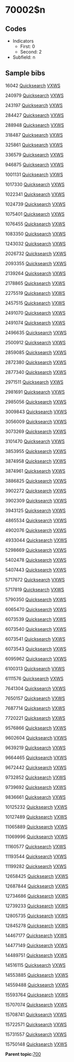 # 70002$n

## Codes

-   Indicators
    -   First: 0
    -   Second: 2
-   Subfield: n

## Sample bibs

16042 [Quicksearch](https://search.library.yale.edu/catalog/16042) [VXWS](http://prodorbis.library.yale.edu:7014/vxws/GetHoldingsService?bibId=16042)

240979 [Quicksearch](https://search.library.yale.edu/catalog/240979) [VXWS](http://prodorbis.library.yale.edu:7014/vxws/GetHoldingsService?bibId=240979)

243197 [Quicksearch](https://search.library.yale.edu/catalog/243197) [VXWS](http://prodorbis.library.yale.edu:7014/vxws/GetHoldingsService?bibId=243197)

284427 [Quicksearch](https://search.library.yale.edu/catalog/284427) [VXWS](http://prodorbis.library.yale.edu:7014/vxws/GetHoldingsService?bibId=284427)

288948 [Quicksearch](https://search.library.yale.edu/catalog/288948) [VXWS](http://prodorbis.library.yale.edu:7014/vxws/GetHoldingsService?bibId=288948)

318487 [Quicksearch](https://search.library.yale.edu/catalog/318487) [VXWS](http://prodorbis.library.yale.edu:7014/vxws/GetHoldingsService?bibId=318487)

325861 [Quicksearch](https://search.library.yale.edu/catalog/325861) [VXWS](http://prodorbis.library.yale.edu:7014/vxws/GetHoldingsService?bibId=325861)

336579 [Quicksearch](https://search.library.yale.edu/catalog/336579) [VXWS](http://prodorbis.library.yale.edu:7014/vxws/GetHoldingsService?bibId=336579)

946875 [Quicksearch](https://search.library.yale.edu/catalog/946875) [VXWS](http://prodorbis.library.yale.edu:7014/vxws/GetHoldingsService?bibId=946875)

1001131 [Quicksearch](https://search.library.yale.edu/catalog/1001131) [VXWS](http://prodorbis.library.yale.edu:7014/vxws/GetHoldingsService?bibId=1001131)

1017330 [Quicksearch](https://search.library.yale.edu/catalog/1017330) [VXWS](http://prodorbis.library.yale.edu:7014/vxws/GetHoldingsService?bibId=1017330)

1022341 [Quicksearch](https://search.library.yale.edu/catalog/1022341) [VXWS](http://prodorbis.library.yale.edu:7014/vxws/GetHoldingsService?bibId=1022341)

1024739 [Quicksearch](https://search.library.yale.edu/catalog/1024739) [VXWS](http://prodorbis.library.yale.edu:7014/vxws/GetHoldingsService?bibId=1024739)

1075401 [Quicksearch](https://search.library.yale.edu/catalog/1075401) [VXWS](http://prodorbis.library.yale.edu:7014/vxws/GetHoldingsService?bibId=1075401)

1076455 [Quicksearch](https://search.library.yale.edu/catalog/1076455) [VXWS](http://prodorbis.library.yale.edu:7014/vxws/GetHoldingsService?bibId=1076455)

1083350 [Quicksearch](https://search.library.yale.edu/catalog/1083350) [VXWS](http://prodorbis.library.yale.edu:7014/vxws/GetHoldingsService?bibId=1083350)

1243032 [Quicksearch](https://search.library.yale.edu/catalog/1243032) [VXWS](http://prodorbis.library.yale.edu:7014/vxws/GetHoldingsService?bibId=1243032)

2026732 [Quicksearch](https://search.library.yale.edu/catalog/2026732) [VXWS](http://prodorbis.library.yale.edu:7014/vxws/GetHoldingsService?bibId=2026732)

2093355 [Quicksearch](https://search.library.yale.edu/catalog/2093355) [VXWS](http://prodorbis.library.yale.edu:7014/vxws/GetHoldingsService?bibId=2093355)

2139264 [Quicksearch](https://search.library.yale.edu/catalog/2139264) [VXWS](http://prodorbis.library.yale.edu:7014/vxws/GetHoldingsService?bibId=2139264)

2178865 [Quicksearch](https://search.library.yale.edu/catalog/2178865) [VXWS](http://prodorbis.library.yale.edu:7014/vxws/GetHoldingsService?bibId=2178865)

2275519 [Quicksearch](https://search.library.yale.edu/catalog/2275519) [VXWS](http://prodorbis.library.yale.edu:7014/vxws/GetHoldingsService?bibId=2275519)

2457515 [Quicksearch](https://search.library.yale.edu/catalog/2457515) [VXWS](http://prodorbis.library.yale.edu:7014/vxws/GetHoldingsService?bibId=2457515)

2491070 [Quicksearch](https://search.library.yale.edu/catalog/2491070) [VXWS](http://prodorbis.library.yale.edu:7014/vxws/GetHoldingsService?bibId=2491070)

2491074 [Quicksearch](https://search.library.yale.edu/catalog/2491074) [VXWS](http://prodorbis.library.yale.edu:7014/vxws/GetHoldingsService?bibId=2491074)

2496635 [Quicksearch](https://search.library.yale.edu/catalog/2496635) [VXWS](http://prodorbis.library.yale.edu:7014/vxws/GetHoldingsService?bibId=2496635)

2500912 [Quicksearch](https://search.library.yale.edu/catalog/2500912) [VXWS](http://prodorbis.library.yale.edu:7014/vxws/GetHoldingsService?bibId=2500912)

2859085 [Quicksearch](https://search.library.yale.edu/catalog/2859085) [VXWS](http://prodorbis.library.yale.edu:7014/vxws/GetHoldingsService?bibId=2859085)

2872380 [Quicksearch](https://search.library.yale.edu/catalog/2872380) [VXWS](http://prodorbis.library.yale.edu:7014/vxws/GetHoldingsService?bibId=2872380)

2877340 [Quicksearch](https://search.library.yale.edu/catalog/2877340) [VXWS](http://prodorbis.library.yale.edu:7014/vxws/GetHoldingsService?bibId=2877340)

2971511 [Quicksearch](https://search.library.yale.edu/catalog/2971511) [VXWS](http://prodorbis.library.yale.edu:7014/vxws/GetHoldingsService?bibId=2971511)

2981691 [Quicksearch](https://search.library.yale.edu/catalog/2981691) [VXWS](http://prodorbis.library.yale.edu:7014/vxws/GetHoldingsService?bibId=2981691)

2985056 [Quicksearch](https://search.library.yale.edu/catalog/2985056) [VXWS](http://prodorbis.library.yale.edu:7014/vxws/GetHoldingsService?bibId=2985056)

3009843 [Quicksearch](https://search.library.yale.edu/catalog/3009843) [VXWS](http://prodorbis.library.yale.edu:7014/vxws/GetHoldingsService?bibId=3009843)

3056009 [Quicksearch](https://search.library.yale.edu/catalog/3056009) [VXWS](http://prodorbis.library.yale.edu:7014/vxws/GetHoldingsService?bibId=3056009)

3073269 [Quicksearch](https://search.library.yale.edu/catalog/3073269) [VXWS](http://prodorbis.library.yale.edu:7014/vxws/GetHoldingsService?bibId=3073269)

3101470 [Quicksearch](https://search.library.yale.edu/catalog/3101470) [VXWS](http://prodorbis.library.yale.edu:7014/vxws/GetHoldingsService?bibId=3101470)

3853955 [Quicksearch](https://search.library.yale.edu/catalog/3853955) [VXWS](http://prodorbis.library.yale.edu:7014/vxws/GetHoldingsService?bibId=3853955)

3874958 [Quicksearch](https://search.library.yale.edu/catalog/3874958) [VXWS](http://prodorbis.library.yale.edu:7014/vxws/GetHoldingsService?bibId=3874958)

3874961 [Quicksearch](https://search.library.yale.edu/catalog/3874961) [VXWS](http://prodorbis.library.yale.edu:7014/vxws/GetHoldingsService?bibId=3874961)

3886825 [Quicksearch](https://search.library.yale.edu/catalog/3886825) [VXWS](http://prodorbis.library.yale.edu:7014/vxws/GetHoldingsService?bibId=3886825)

3902272 [Quicksearch](https://search.library.yale.edu/catalog/3902272) [VXWS](http://prodorbis.library.yale.edu:7014/vxws/GetHoldingsService?bibId=3902272)

3902309 [Quicksearch](https://search.library.yale.edu/catalog/3902309) [VXWS](http://prodorbis.library.yale.edu:7014/vxws/GetHoldingsService?bibId=3902309)

3943125 [Quicksearch](https://search.library.yale.edu/catalog/3943125) [VXWS](http://prodorbis.library.yale.edu:7014/vxws/GetHoldingsService?bibId=3943125)

4865534 [Quicksearch](https://search.library.yale.edu/catalog/4865534) [VXWS](http://prodorbis.library.yale.edu:7014/vxws/GetHoldingsService?bibId=4865534)

4902076 [Quicksearch](https://search.library.yale.edu/catalog/4902076) [VXWS](http://prodorbis.library.yale.edu:7014/vxws/GetHoldingsService?bibId=4902076)

4933044 [Quicksearch](https://search.library.yale.edu/catalog/4933044) [VXWS](http://prodorbis.library.yale.edu:7014/vxws/GetHoldingsService?bibId=4933044)

5298669 [Quicksearch](https://search.library.yale.edu/catalog/5298669) [VXWS](http://prodorbis.library.yale.edu:7014/vxws/GetHoldingsService?bibId=5298669)

5402478 [Quicksearch](https://search.library.yale.edu/catalog/5402478) [VXWS](http://prodorbis.library.yale.edu:7014/vxws/GetHoldingsService?bibId=5402478)

5407443 [Quicksearch](https://search.library.yale.edu/catalog/5407443) [VXWS](http://prodorbis.library.yale.edu:7014/vxws/GetHoldingsService?bibId=5407443)

5717672 [Quicksearch](https://search.library.yale.edu/catalog/5717672) [VXWS](http://prodorbis.library.yale.edu:7014/vxws/GetHoldingsService?bibId=5717672)

5717819 [Quicksearch](https://search.library.yale.edu/catalog/5717819) [VXWS](http://prodorbis.library.yale.edu:7014/vxws/GetHoldingsService?bibId=5717819)

5790350 [Quicksearch](https://search.library.yale.edu/catalog/5790350) [VXWS](http://prodorbis.library.yale.edu:7014/vxws/GetHoldingsService?bibId=5790350)

6065470 [Quicksearch](https://search.library.yale.edu/catalog/6065470) [VXWS](http://prodorbis.library.yale.edu:7014/vxws/GetHoldingsService?bibId=6065470)

6073539 [Quicksearch](https://search.library.yale.edu/catalog/6073539) [VXWS](http://prodorbis.library.yale.edu:7014/vxws/GetHoldingsService?bibId=6073539)

6073540 [Quicksearch](https://search.library.yale.edu/catalog/6073540) [VXWS](http://prodorbis.library.yale.edu:7014/vxws/GetHoldingsService?bibId=6073540)

6073541 [Quicksearch](https://search.library.yale.edu/catalog/6073541) [VXWS](http://prodorbis.library.yale.edu:7014/vxws/GetHoldingsService?bibId=6073541)

6073543 [Quicksearch](https://search.library.yale.edu/catalog/6073543) [VXWS](http://prodorbis.library.yale.edu:7014/vxws/GetHoldingsService?bibId=6073543)

6095962 [Quicksearch](https://search.library.yale.edu/catalog/6095962) [VXWS](http://prodorbis.library.yale.edu:7014/vxws/GetHoldingsService?bibId=6095962)

6100313 [Quicksearch](https://search.library.yale.edu/catalog/6100313) [VXWS](http://prodorbis.library.yale.edu:7014/vxws/GetHoldingsService?bibId=6100313)

6111576 [Quicksearch](https://search.library.yale.edu/catalog/6111576) [VXWS](http://prodorbis.library.yale.edu:7014/vxws/GetHoldingsService?bibId=6111576)

7641304 [Quicksearch](https://search.library.yale.edu/catalog/7641304) [VXWS](http://prodorbis.library.yale.edu:7014/vxws/GetHoldingsService?bibId=7641304)

7650157 [Quicksearch](https://search.library.yale.edu/catalog/7650157) [VXWS](http://prodorbis.library.yale.edu:7014/vxws/GetHoldingsService?bibId=7650157)

7687714 [Quicksearch](https://search.library.yale.edu/catalog/7687714) [VXWS](http://prodorbis.library.yale.edu:7014/vxws/GetHoldingsService?bibId=7687714)

7720221 [Quicksearch](https://search.library.yale.edu/catalog/7720221) [VXWS](http://prodorbis.library.yale.edu:7014/vxws/GetHoldingsService?bibId=7720221)

9576866 [Quicksearch](https://search.library.yale.edu/catalog/9576866) [VXWS](http://prodorbis.library.yale.edu:7014/vxws/GetHoldingsService?bibId=9576866)

9602604 [Quicksearch](https://search.library.yale.edu/catalog/9602604) [VXWS](http://prodorbis.library.yale.edu:7014/vxws/GetHoldingsService?bibId=9602604)

9639219 [Quicksearch](https://search.library.yale.edu/catalog/9639219) [VXWS](http://prodorbis.library.yale.edu:7014/vxws/GetHoldingsService?bibId=9639219)

9664465 [Quicksearch](https://search.library.yale.edu/catalog/9664465) [VXWS](http://prodorbis.library.yale.edu:7014/vxws/GetHoldingsService?bibId=9664465)

9672442 [Quicksearch](https://search.library.yale.edu/catalog/9672442) [VXWS](http://prodorbis.library.yale.edu:7014/vxws/GetHoldingsService?bibId=9672442)

9732852 [Quicksearch](https://search.library.yale.edu/catalog/9732852) [VXWS](http://prodorbis.library.yale.edu:7014/vxws/GetHoldingsService?bibId=9732852)

9739692 [Quicksearch](https://search.library.yale.edu/catalog/9739692) [VXWS](http://prodorbis.library.yale.edu:7014/vxws/GetHoldingsService?bibId=9739692)

9836661 [Quicksearch](https://search.library.yale.edu/catalog/9836661) [VXWS](http://prodorbis.library.yale.edu:7014/vxws/GetHoldingsService?bibId=9836661)

10125232 [Quicksearch](https://search.library.yale.edu/catalog/10125232) [VXWS](http://prodorbis.library.yale.edu:7014/vxws/GetHoldingsService?bibId=10125232)

10127489 [Quicksearch](https://search.library.yale.edu/catalog/10127489) [VXWS](http://prodorbis.library.yale.edu:7014/vxws/GetHoldingsService?bibId=10127489)

11065889 [Quicksearch](https://search.library.yale.edu/catalog/11065889) [VXWS](http://prodorbis.library.yale.edu:7014/vxws/GetHoldingsService?bibId=11065889)

11069996 [Quicksearch](https://search.library.yale.edu/catalog/11069996) [VXWS](http://prodorbis.library.yale.edu:7014/vxws/GetHoldingsService?bibId=11069996)

11160577 [Quicksearch](https://search.library.yale.edu/catalog/11160577) [VXWS](http://prodorbis.library.yale.edu:7014/vxws/GetHoldingsService?bibId=11160577)

11193544 [Quicksearch](https://search.library.yale.edu/catalog/11193544) [VXWS](http://prodorbis.library.yale.edu:7014/vxws/GetHoldingsService?bibId=11193544)

11199282 [Quicksearch](https://search.library.yale.edu/catalog/11199282) [VXWS](http://prodorbis.library.yale.edu:7014/vxws/GetHoldingsService?bibId=11199282)

12658425 [Quicksearch](https://search.library.yale.edu/catalog/12658425) [VXWS](http://prodorbis.library.yale.edu:7014/vxws/GetHoldingsService?bibId=12658425)

12687844 [Quicksearch](https://search.library.yale.edu/catalog/12687844) [VXWS](http://prodorbis.library.yale.edu:7014/vxws/GetHoldingsService?bibId=12687844)

12734686 [Quicksearch](https://search.library.yale.edu/catalog/12734686) [VXWS](http://prodorbis.library.yale.edu:7014/vxws/GetHoldingsService?bibId=12734686)

12739233 [Quicksearch](https://search.library.yale.edu/catalog/12739233) [VXWS](http://prodorbis.library.yale.edu:7014/vxws/GetHoldingsService?bibId=12739233)

12805735 [Quicksearch](https://search.library.yale.edu/catalog/12805735) [VXWS](http://prodorbis.library.yale.edu:7014/vxws/GetHoldingsService?bibId=12805735)

12845278 [Quicksearch](https://search.library.yale.edu/catalog/12845278) [VXWS](http://prodorbis.library.yale.edu:7014/vxws/GetHoldingsService?bibId=12845278)

14467177 [Quicksearch](https://search.library.yale.edu/catalog/14467177) [VXWS](http://prodorbis.library.yale.edu:7014/vxws/GetHoldingsService?bibId=14467177)

14477149 [Quicksearch](https://search.library.yale.edu/catalog/14477149) [VXWS](http://prodorbis.library.yale.edu:7014/vxws/GetHoldingsService?bibId=14477149)

14489751 [Quicksearch](https://search.library.yale.edu/catalog/14489751) [VXWS](http://prodorbis.library.yale.edu:7014/vxws/GetHoldingsService?bibId=14489751)

14516115 [Quicksearch](https://search.library.yale.edu/catalog/14516115) [VXWS](http://prodorbis.library.yale.edu:7014/vxws/GetHoldingsService?bibId=14516115)

14553885 [Quicksearch](https://search.library.yale.edu/catalog/14553885) [VXWS](http://prodorbis.library.yale.edu:7014/vxws/GetHoldingsService?bibId=14553885)

14559488 [Quicksearch](https://search.library.yale.edu/catalog/14559488) [VXWS](http://prodorbis.library.yale.edu:7014/vxws/GetHoldingsService?bibId=14559488)

15593764 [Quicksearch](https://search.library.yale.edu/catalog/15593764) [VXWS](http://prodorbis.library.yale.edu:7014/vxws/GetHoldingsService?bibId=15593764)

15707074 [Quicksearch](https://search.library.yale.edu/catalog/15707074) [VXWS](http://prodorbis.library.yale.edu:7014/vxws/GetHoldingsService?bibId=15707074)

15708741 [Quicksearch](https://search.library.yale.edu/catalog/15708741) [VXWS](http://prodorbis.library.yale.edu:7014/vxws/GetHoldingsService?bibId=15708741)

15722571 [Quicksearch](https://search.library.yale.edu/catalog/15722571) [VXWS](http://prodorbis.library.yale.edu:7014/vxws/GetHoldingsService?bibId=15722571)

15731557 [Quicksearch](https://search.library.yale.edu/catalog/15731557) [VXWS](http://prodorbis.library.yale.edu:7014/vxws/GetHoldingsService?bibId=15731557)

15750148 [Quicksearch](https://search.library.yale.edu/catalog/15750148) [VXWS](http://prodorbis.library.yale.edu:7014/vxws/GetHoldingsService?bibId=15750148)

**Parent topic:**[700](../../tags/700/700.md)

